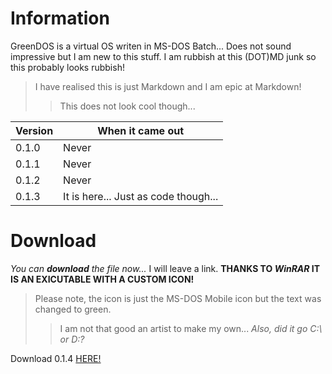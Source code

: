 # Information
GreenDOS is a virtual OS writen in MS-DOS Batch... Does not sound impressive but I am new to this stuff.
I am rubbish at this (DOT)MD junk so this probably looks rubbish!
> I have realised this is just Markdown and I am epic at Markdown!
>> This does not look cool though...

Version | When it came out
------- | ----------------
0.1.0   | Never
0.1.1   | Never
0.1.2   | Never
0.1.3   | It is here... Just as code though...

# Download
_You can **download** the file now..._ I will leave a link. __THANKS TO *WinRAR* IT IS AN EXICUTABLE WITH A CUSTOM ICON!__
> Please note, the icon is just the MS-DOS Mobile icon but the text was changed to green.
>> I am not that good an artist to make my own... *Also, did it go C:\ or D:\?*

Download 0.1.4 [HERE!](http://www.mediafire.com/file/7437fh526wamcuc/GreenDOS.exe)
